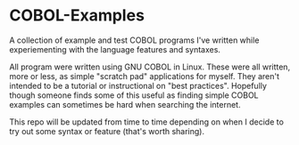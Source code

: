 # COBOL-Examples
A collection of example and test COBOL programs I've written while experiementing with the language features and syntaxes.

All program were written using GNU COBOL in Linux. These were all written, more or less, as simple "scratch pad" applications 
for myself. They aren't intended to be a tutorial or instructional on "best practices". Hopefully though someone 
finds some of this useful as finding simple COBOL examples can sometimes be hard when searching the internet. 

This repo will be updated from time to time depending on when I decide to try out some syntax or feature (that's
 worth sharing).


